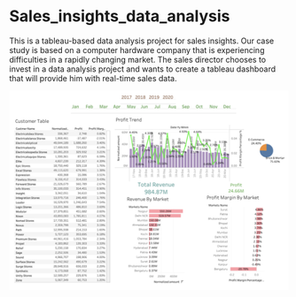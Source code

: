 # Sales_insights_data_analysis
This is a tableau-based data analysis project for sales insights. Our case study is based on a computer hardware company that is experiencing difficulties in a rapidly changing market. The sales director chooses to invest in a data analysis project and wants to create a tableau dashboard that will provide him with real-time sales data.

![This is an image](https://github.com/Sanskar02/Sales_insights_data_analysis/blob/894e04dc70295ecf0e9bdb72ab09b46a23c58b83/Dashboard_1.png)
